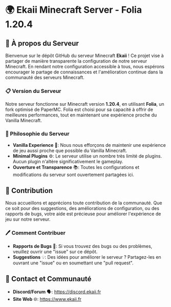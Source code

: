 # 🌍 Ekaii Minecraft Server - Folia 1.20.4

## 📖 À propos du Serveur
Bienvenue sur le dépôt GitHub du serveur Minecraft **Ekaii** ! Ce projet vise à partager de manière transparente la configuration de notre serveur Minecraft. En rendant notre configuration accessible à tous, nous espérons encourager le partage de connaissances et l'amélioration continue dans la communauté des serveurs Minecraft.

### 📋 Version du Serveur
Notre serveur fonctionne sur Minecraft version **1.20.4**, en utilisant **Folia**, un fork optimisé de PaperMC. Folia est choisi pour sa capacité à offrir de meilleures performances, tout en maintenant une expérience proche du Vanilla Minecraft.

### 🧱 Philosophie du Serveur
- **Vanilla Experience** 🍦: Nous nous efforçons de maintenir une expérience de jeu aussi proche que possible du Vanilla Minecraft.
- **Minimal Plugins** ⚙️: Le serveur utilise un nombre très limité de plugins. Aucun plugin n'altère significativement le gameplay.
- **Ouverture et Transparence** 📚: Toutes les configurations et modifications du serveur sont ouvertement partagées ici.

## 🤝 Contribution
Nous accueillons et apprécions toute contribution de la communauté. Que ce soit pour des suggestions, des améliorations de configuration, ou des rapports de bugs, votre aide est précieuse pour améliorer l'expérience de jeu sur notre serveur.

### 🖊️ Comment Contribuer
- **Rapports de Bugs** 🐛: Si vous trouvez des bugs ou des problèmes, veuillez ouvrir une "issue" sur ce dépôt.
- **Suggestions** 💡: Des idées pour améliorer le serveur ? Partagez-les en ouvrant une "issue" ou en soumettant une "pull request".

## 📢 Contact et Communauté
- **Discord/Forum** 🗣️: https://discord.ekaii.fr
- **Site Web** 🌐: https://www.ekaii.fr

